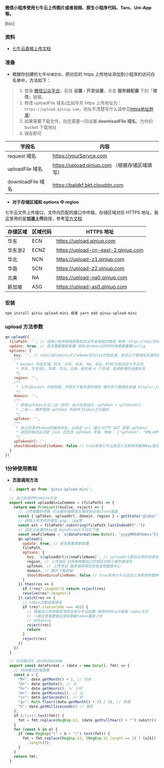 **微信小程序使用七牛云上传图片或者视频、原生小程序代码、Taro、Uni-App等。** 

[toc]

### 资料
- [七牛云直接上传文档](https://developer.qiniu.com/kodo/1312/upload)  

### 准备
- 根据你创建的七牛`存储空间`，把对应的 https 上传地址添加到小程序的访问白名单中，方法如下：

>1. 登录 [微信公众平台](https://mp.weixin.qq.com/)，前往 **设置 - 开发设置**，点击 **服务器配置** 下的「**修改**」链接。
>2. 修改 uploadFile 域名(比如华东 https 上传地址为：`https://upload.qiniup.com`，地址不清楚写什么请参见[https地址附录](#region))
>3. 如果需要下载文件，则还需要一同设置 **downloadFile 域名**，为你的 bucket 下载地址
>4. 保存即可

| 字段名             | 内容                             |
| --------------- | ------------------------------ |
| request 域名      | https://yourServce.com         |
| uploadFile 域名   | https://upload.qiniup.com （根据存储区域填写）  |
| downloadFile 域名 | https://baldkf.bkt.clouddn.com |

- **对于存储区域和 options 中 region**

七牛云文件上传接口，文件向匹配的接口中传输，存储区域对应 HTTPS 地址，我这里用的是**加速上传**路径，参考[官方文档](https://developer.qiniu.com/kodo/1671/region-endpoint-fq)

<a id="region"></a>

| 存储区域 | 区域代码 | HTTPS 地址             |
| -------- | -------- | ---------------------- |
| 华东     | ECN      | https://upload.qiniup.com |
|华东浙2   | ECNZ     | https://upload-cn-east-2.qiniup.com |
| 华北     | NCN      | https://upload-z1.qiniup.com  |
| 华南     | SCN      | https://upload-z2.qiniup.com  |
| 北美     | NA       | https://upload-na0.qiniup.com |
| 新加坡   | ASG      | https://upload-as0.qiniup.com |


### 安装
```js
npm install qiniu-upload-mini 或者 yarn add qiniu-upload-mini
```

### upload 方法参数
```js
qn.upload({
  filePath: '', // 调用小程序相册获取到的文件本地临时路径 举例：http://tmp/35GWmAhZDg5O784a1.png。
  update: true, // 是否需要更新配置 例如当token过时的时候需要重置config
  options: {
    key: '', // shouldUseQiniuFileName为false时取此值，自定义下载域名后面的路径加后缀名
    /**
     * bucket 所在区域。ECN, SCN, NCN, NA, ASG，ECN2分别对应七牛云的
     * 华东，华东浙2，华南，华北，北美，新加坡 6 个区域，后续新增的话再补充
     */
    region: '',
    /**
     * 七牛云bucket 外链前缀，外链在下载资源时用到 图片的下载域名前缀 http(s)://xxxx等
     */
    domain: '',
    /**
     * 获取upToken方法二选一即可，执行优先级为：upToken > upTokenUrl
     * 二选一，推荐使用 upToken 外部传入token方式最好
     */
    upToken: '',
    /**
     * 自己的请求token的服务地址，从指定 url 通过 HTTP GET 获取 upToken
     * 返回的格式必须是 json 且包含 upToken 字段，例如： {"upToken": "0MLvWPnyy..."}
     */
    upTokenUrl: '',
    shouldUseQiniuFileName: false // true采用七牛云自定义名称即参数种key值无效，false时为自定义名称取key值
  }
})
```

### 1分钟使用教程

- **页面调用方法**
```js
  1. import qn from 'qiniu-upload-mini';

  // 自己封装的Promise方法
  export const uploadQiniuCommon = (filePath) => {
    return new Promise((resolve, reject) => {
      // 上传需要的参数 可从服务端获取后保存到全局store里面
      const { upToken, uploadUrl, domain, region } = getState('global').qiniuOptions || {}
      // 获取上传文件的类型.png、.jpg等
      const ext = filePath?.substring(filePath.lastIndexOf("."))
      // 自定义设置的key值 dateFormat方法在下面
      const newFileName = `${dateFormat(new Date(), "yyyyMMddhhmmss")}_${Math.random() * 10000}${ext}`
      qn.upload({
        update: true, // 是否需要更新配置
        filePath,
        options: {
          key: `${uploadUrl}${newFileName}`, // uploadUrl是后台传的目录名可有可无 下载域名后面的路径加后缀名
          region, // 上传地区 ECN等根据自己的地区对照上面的表填写
          upToken, // 上传凭证 服务端获取到存到全局数据中心
          domain, // 图片下载前缀
          shouldUseQiniuFileName: false // true采用七牛云自定义名称即参数种key值无效，false时为自定义名称
        }
      }).then(res => {
        if (!res?.imageUrl) return reject(res)
        resolve(res?.imageUrl)
      }).catch(res => {
        // token过期或者错误
        if (res?.statusCode === 401) {
          // 根据自己所用框架清除全局七牛云配置 我用的时taro框架 redux方式
          // 一般这里需要做无感知刷新token重新上传
          // doSoming
          reject(res)
          return
        }
        reject(res)
      })
    })
  }

  // 时间格式化 201903041606
  export const dateFormat = (date = new Date(), fmt) => {
    // 时间格式处理函数 
    const o = {
      "M+": date.getMonth() + 1, // 月份 
      "d+": date.getDate(), // 日 
      "h+": date.getHours(), // 小时 
      "m+": date.getMinutes(), // 分 
      "s+": date.getSeconds(), // 秒 
      "q+": Math.floor((date.getMonth() + 3) / 3), // 季度 
      "S": date.getMilliseconds() // 毫秒 
    };
    if (/(y+)/.test(fmt)) {
      fmt = fmt.replace(RegExp.$1, (date.getFullYear() + "").substr(4 - RegExp.$1.length));
    }
    for (const k in o) {
      if (new RegExp("(" + k + ")").test(fmt)) {
        fmt = fmt.replace(RegExp.$1, (RegExp.$1.length == 1) ? (o[k]) : (("00" + o[k]).substr(("" + o[k])
          .length)));
      }
    }
    return fmt;
  }

```

